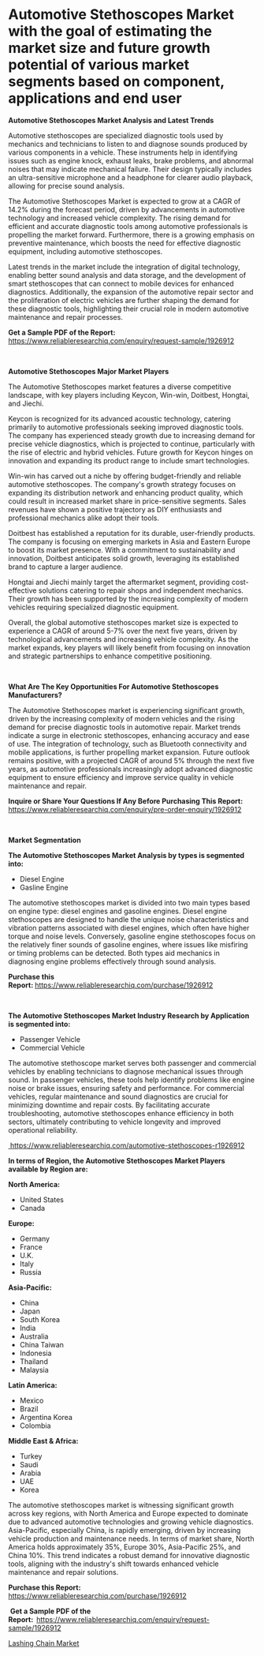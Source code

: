 <p><h1>Automotive Stethoscopes Market with the goal of estimating the market size and future growth potential of various market segments based on component, applications and end user</h1></p><p><strong>Automotive Stethoscopes Market Analysis and Latest Trends</strong></p>
<p><p>Automotive stethoscopes are specialized diagnostic tools used by mechanics and technicians to listen to and diagnose sounds produced by various components in a vehicle. These instruments help in identifying issues such as engine knock, exhaust leaks, brake problems, and abnormal noises that may indicate mechanical failure. Their design typically includes an ultra-sensitive microphone and a headphone for clearer audio playback, allowing for precise sound analysis.</p><p>The Automotive Stethoscopes Market is expected to grow at a CAGR of 14.2% during the forecast period, driven by advancements in automotive technology and increased vehicle complexity. The rising demand for efficient and accurate diagnostic tools among automotive professionals is propelling the market forward. Furthermore, there is a growing emphasis on preventive maintenance, which boosts the need for effective diagnostic equipment, including automotive stethoscopes.</p><p>Latest trends in the market include the integration of digital technology, enabling better sound analysis and data storage, and the development of smart stethoscopes that can connect to mobile devices for enhanced diagnostics. Additionally, the expansion of the automotive repair sector and the proliferation of electric vehicles are further shaping the demand for these diagnostic tools, highlighting their crucial role in modern automotive maintenance and repair processes.</p></p>
<p><strong>Get a Sample PDF of the Report:&nbsp;</strong> <a href="https://www.reliableresearchiq.com/enquiry/request-sample/1926912?utm_campaign=2735&utm_medium=2&utm_source=Github&utm_content=ia&utm_term=28032025&utm_id=automotive-stethoscopes">https://www.reliableresearchiq.com/enquiry/request-sample/1926912</a></p>
<p>&nbsp;</p>
<p><strong>Automotive Stethoscopes Major Market Players</strong></p>
<p><p>The Automotive Stethoscopes market features a diverse competitive landscape, with key players including Keycon, Win-win, Doitbest, Hongtai, and Jiechi. </p><p>Keycon is recognized for its advanced acoustic technology, catering primarily to automotive professionals seeking improved diagnostic tools. The company has experienced steady growth due to increasing demand for precise vehicle diagnostics, which is projected to continue, particularly with the rise of electric and hybrid vehicles. Future growth for Keycon hinges on innovation and expanding its product range to include smart technologies.</p><p>Win-win has carved out a niche by offering budget-friendly and reliable automotive stethoscopes. The company's growth strategy focuses on expanding its distribution network and enhancing product quality, which could result in increased market share in price-sensitive segments. Sales revenues have shown a positive trajectory as DIY enthusiasts and professional mechanics alike adopt their tools.</p><p>Doitbest has established a reputation for its durable, user-friendly products. The company is focusing on emerging markets in Asia and Eastern Europe to boost its market presence. With a commitment to sustainability and innovation, Doitbest anticipates solid growth, leveraging its established brand to capture a larger audience.</p><p>Hongtai and Jiechi mainly target the aftermarket segment, providing cost-effective solutions catering to repair shops and independent mechanics. Their growth has been supported by the increasing complexity of modern vehicles requiring specialized diagnostic equipment. </p><p>Overall, the global automotive stethoscopes market size is expected to experience a CAGR of around 5-7% over the next five years, driven by technological advancements and increasing vehicle complexity. As the market expands, key players will likely benefit from focusing on innovation and strategic partnerships to enhance competitive positioning.</p></p>
<p>&nbsp;</p>
<p><strong>What Are The Key Opportunities For Automotive Stethoscopes Manufacturers?</strong></p>
<p><p>The Automotive Stethoscopes market is experiencing significant growth, driven by the increasing complexity of modern vehicles and the rising demand for precise diagnostic tools in automotive repair. Market trends indicate a surge in electronic stethoscopes, enhancing accuracy and ease of use. The integration of technology, such as Bluetooth connectivity and mobile applications, is further propelling market expansion. Future outlook remains positive, with a projected CAGR of around 5% through the next five years, as automotive professionals increasingly adopt advanced diagnostic equipment to ensure efficiency and improve service quality in vehicle maintenance and repair.</p></p>
<p><strong>Inquire or Share Your Questions If Any Before Purchasing This Report:</strong> <a href="https://www.reliableresearchiq.com/enquiry/pre-order-enquiry/1926912?utm_campaign=2735&utm_medium=2&utm_source=Github&utm_content=ia&utm_term=28032025&utm_id=automotive-stethoscopes">https://www.reliableresearchiq.com/enquiry/pre-order-enquiry/1926912</a></p>
<p>&nbsp;</p>
<p><strong>Market Segmentation</strong></p>
<p><strong>The Automotive Stethoscopes Market Analysis by types is segmented into:</strong></p>
<p><ul><li>Diesel Engine</li><li>Gasline Engine</li></ul></p>
<p><p>The automotive stethoscopes market is divided into two main types based on engine type: diesel engines and gasoline engines. Diesel engine stethoscopes are designed to handle the unique noise characteristics and vibration patterns associated with diesel engines, which often have higher torque and noise levels. Conversely, gasoline engine stethoscopes focus on the relatively finer sounds of gasoline engines, where issues like misfiring or timing problems can be detected. Both types aid mechanics in diagnosing engine problems effectively through sound analysis.</p></p>
<p><strong>Purchase this Report:&nbsp;</strong><a href="https://www.reliableresearchiq.com/purchase/1926912?utm_campaign=2735&utm_medium=2&utm_source=Github&utm_content=ia&utm_term=28032025&utm_id=automotive-stethoscopes">https://www.reliableresearchiq.com/purchase/1926912</a></p>
<p>&nbsp;</p>
<p><strong>The Automotive Stethoscopes Market Industry Research by Application is segmented into:</strong></p>
<p><ul><li>Passenger Vehicle</li><li>Commercial Vehicle</li></ul></p>
<p><p>The automotive stethoscope market serves both passenger and commercial vehicles by enabling technicians to diagnose mechanical issues through sound. In passenger vehicles, these tools help identify problems like engine noise or brake issues, ensuring safety and performance. For commercial vehicles, regular maintenance and sound diagnostics are crucial for minimizing downtime and repair costs. By facilitating accurate troubleshooting, automotive stethoscopes enhance efficiency in both sectors, ultimately contributing to vehicle longevity and improved operational reliability.</p></p>
<p><a href="https://www.reliableresearchiq.com/automotive-stethoscopes-r1926912?utm_campaign=2735&utm_medium=2&utm_source=Github&utm_content=ia&utm_term=28032025&utm_id=automotive-stethoscopes">&nbsp;https://www.reliableresearchiq.com/automotive-stethoscopes-r1926912</a></p>
<p><strong>In terms of Region, the Automotive Stethoscopes Market Players available by Region are:</strong></p>
<p>
    <p> <strong> North America: </strong>
        <ul>
            <li>United States</li>
            <li>Canada</li>
        </ul>
        </p> 
    <p> <strong> Europe: </strong>
        <ul>
            <li>Germany</li>
            <li>France</li>
            <li>U.K.</li>
            <li>Italy</li>
            <li>Russia</li>
        </ul>
        </p> 
    <p> <strong> Asia-Pacific: </strong>
        <ul>
            <li>China</li>
            <li>Japan</li>
            <li>South Korea</li>
            <li>India</li>
            <li>Australia</li>
            <li>China Taiwan</li>
            <li>Indonesia</li>
            <li>Thailand</li>
            <li>Malaysia</li>
        </ul>
        </p> 
    <p> <strong> Latin America: </strong>
        <ul>
            <li>Mexico</li>
            <li>Brazil</li>
            <li>Argentina Korea</li>
            <li>Colombia</li>
        </ul>
        </p> 
    <p> <strong> Middle East & Africa: </strong>
        <ul>
            <li>Turkey</li>
            <li>Saudi</li>
            <li>Arabia</li>
            <li>UAE</li>
            <li>Korea</li>
        </ul>
    </p>
    </p>
<p><p>The automotive stethoscopes market is witnessing significant growth across key regions, with North America and Europe expected to dominate due to advanced automotive technologies and growing vehicle diagnostics. Asia-Pacific, especially China, is rapidly emerging, driven by increasing vehicle production and maintenance needs. In terms of market share, North America holds approximately 35%, Europe 30%, Asia-Pacific 25%, and China 10%. This trend indicates a robust demand for innovative diagnostic tools, aligning with the industry's shift towards enhanced vehicle maintenance and repair solutions.</p></p>
<p><strong>Purchase this Report: </strong><a href="https://www.reliableresearchiq.com/purchase/1926912?utm_campaign=2735&utm_medium=2&utm_source=Github&utm_content=ia&utm_term=28032025&utm_id=automotive-stethoscopes">https://www.reliableresearchiq.com/purchase/1926912</a></p>
<p>&nbsp;<strong>Get a Sample PDF of the Report:&nbsp;&nbsp;</strong><a href="https://www.reliableresearchiq.com/enquiry/request-sample/1926912?utm_campaign=2735&utm_medium=2&utm_source=Github&utm_content=ia&utm_term=28032025&utm_id=automotive-stethoscopes">https://www.reliableresearchiq.com/enquiry/request-sample/1926912</a></p>
<p><strong></strong></p>
<p><p><a href="https://github.com/watzondechao/Market-Research-Report-List-1/blob/main/lashing-chain-market.md?utm_campaign=2735&utm_medium=2&utm_source=Github&utm_content=ia&utm_term=28032025&utm_id=automotive-stethoscopes">Lashing Chain Market</a></p></p>